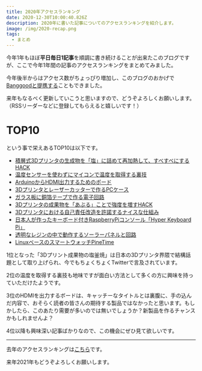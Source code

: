 ```yaml
---
title: 2020年アクセスランキング
date: 2020-12-30T10:00:40.826Z
description: 2020年に書いた記事についてのアクセスランキングを紹介します。
image: /img/2020-recap.png
tags:
  - まとめ
---
```

今年1年もほぼ**平日毎日1記事**を順調に書き続けることが出来たこのブログですが、ここで今年1年間の記事のアクセスランキングをまとめてみました。

今年後半からはアクセス数がちょっぴり増加し、このブログのおかげで[Banggoodと提携する](../../post/中国ecサイトbanggood)こともできました。

来年もなるべく更新していこうと思いますので、どうぞよろしくお願いします。（RSSリーダーなどに登録してもらえると嬉しいです！）

# TOP10

という事で栄えあるTOP10は以下です。

- [積層式3Dプリンタの生成物を「塩」に詰めて再加熱して、すべすべにするHACK](../../post/積層式3dプリンタの生成物を塩に詰めて再加熱してすべすべにするhack)
- [温度センサーを使わずにマイコンで温度を取得する裏技](../../post/温度センサーを使わずにマイコンで温度を取得する裏技)
- [ArduinoからHDMI出力するためのボード](../../post/arduinoからhdmi出力するためのボード/)
- [3Dプリンタとレーザーカッターで作るPCケース](../../post/3dプリンタとレーザーカッターで作るpcケース/)
- [ガラス板に銅箔テープで作る電子回路](../../post/ガラス板に銅箔テープで作る電子回路/)
- [3Dプリンタの成果物を「あぶる」ことで強度を増すHACK](../../post/3dプリンタの成果物をあぶることで強度を増すhack/)
- [3Dプリンタにおける自己責任改造を許諾するナイスな仕組み](../../post/3dプリンタにおける自己責任改造を許諾するナイスな仕組み/)
- [日本人が作ったキーボード付きRaspberryPiコンソール「Hyper Keyboard Pi」](../../post/日本人が作ったキーボード付きraspberrypiコンソール/)
- [透明なレジンの中で動作するソーラーパネルと回路](../../post/透明なレジンの中で動作するソーラーパネルと回路/)
- [LinuxベースのスマートウォッチPineTime](../../post/linuxベースのスマートウォッチpinetime/)

1位となった「3Dプリント成果物の塩釜焼」は日本の3Dプリンタ界隈で結構話題として取り上げられ、今でもちょくちょくTwitterで言及されています。

2位の温度を取得する裏技も地味ですが面白い方法として多くの方に興味を持っていただけたようです。

3位のHDMIを出力するボードは、キャッチーなタイトルとは裏腹に、手の込んだ内容で、おそらく読者の皆さんの期待する製品ではなかったと思います。もしかしたら、このあたり需要が多いのでは無いでしょうか？新製品を作るチャンスかもしれませんよ？

4位以降も興味深い記事ばかりなので、この機会にぜひ見て欲しいです。

---

去年のアクセスランキングは[こちら](../../post/2019アクセスランキング/)です。

来年2021年もどうぞよろしくお願いします。
